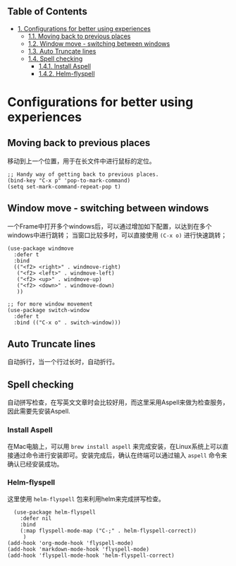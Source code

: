 <div id="table-of-contents">
<h2>Table of Contents</h2>
<div id="text-table-of-contents">
<ul>
<li><a href="#sec-1">1. Configurations for better using experiences</a>
<ul>
<li><a href="#sec-1-1">1.1. Moving back to previous places</a></li>
<li><a href="#sec-1-2">1.2. Window move - switching between windows</a></li>
<li><a href="#sec-1-3">1.3. Auto Truncate lines</a></li>
<li><a href="#sec-1-4">1.4. Spell checking</a>
<ul>
<li><a href="#sec-1-4-1">1.4.1. Install Aspell</a></li>
<li><a href="#sec-1-4-2">1.4.2. Helm-flyspell</a></li>
</ul>
</li>
</ul>
</li>
</ul>
</div>
</div>


# Configurations for better using experiences<a id="sec-1" name="sec-1"></a>

## Moving back to previous places<a id="sec-1-1" name="sec-1-1"></a>

移动到上一个位置，用于在长文件中进行鼠标的定位。

    ;; Handy way of getting back to previous places.
    (bind-key "C-x p" 'pop-to-mark-command)
    (setq set-mark-command-repeat-pop t)

## Window move - switching between windows<a id="sec-1-2" name="sec-1-2"></a>

一个Frame中打开多个windows后，可以通过增加如下配置，以达到在多个windows中进行跳转；
当窗口比较多时，可以直接使用 `(C-x o)` 进行快速跳转；

    (use-package windmove
      :defer t
      :bind
      (("<f2> <right>" . windmove-right)
       ("<f2> <left>" . windmove-left)
       ("<f2> <up>" . windmove-up)
       ("<f2> <down>" . windmove-down)
       ))
    
    ;; for more window movement
    (use-package switch-window
      :defer t
      :bind (("C-x o" . switch-window)))

## Auto Truncate lines<a id="sec-1-3" name="sec-1-3"></a>

自动拆行，当一个行过长时，自动折行。

## Spell checking<a id="sec-1-4" name="sec-1-4"></a>

自动拼写检查，在写英文文章时会比较好用，而这里采用Aspell来做为检查服务，因此需要先安装Aspell.

### Install Aspell<a id="sec-1-4-1" name="sec-1-4-1"></a>

在Mac电脑上，可以用 `brew install aspell` 来完成安装，在Linux系统上可以直接通过命令进行安装即可。安装完成后，确认在终端可以通过输入 `aspell` 命令来确认已经安装成功。

### Helm-flyspell<a id="sec-1-4-2" name="sec-1-4-2"></a>

这里使用 `helm-flyspell` 包来利用helm来完成拼写检查。

      (use-package helm-flyspell
        :defer nil
        :bind
        (:map flyspell-mode-map ("C-;" . helm-flyspell-correct))
         )
    (add-hook 'org-mode-hook 'flyspell-mode)
    (add-hook 'markdown-mode-hook 'flyspell-mode)
    (add-hook 'flyspell-mode-hook 'helm-flyspell-correct)

